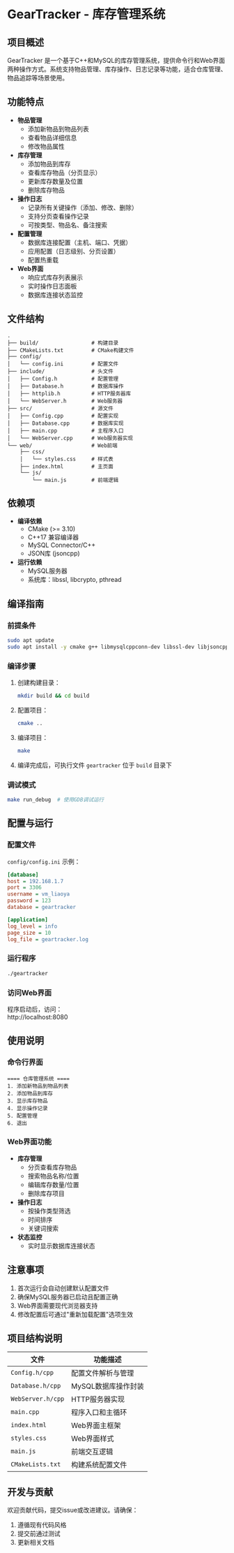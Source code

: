 
# GearTracker - 库存管理系统

## 项目概述
GearTracker 是一个基于C++和MySQL的库存管理系统，提供命令行和Web界面两种操作方式。系统支持物品管理、库存操作、日志记录等功能，适合仓库管理、物品追踪等场景使用。

## 功能特点
- **物品管理**
  - 添加新物品到物品列表
  - 查看物品详细信息
  - 修改物品属性
- **库存管理**
  - 添加物品到库存
  - 查看库存物品（分页显示）
  - 更新库存数量及位置
  - 删除库存物品
- **操作日志**
  - 记录所有关键操作（添加、修改、删除）
  - 支持分页查看操作记录
  - 可按类型、物品名、备注搜索
- **配置管理**
  - 数据库连接配置（主机、端口、凭据）
  - 应用配置（日志级别、分页设置）
  - 配置热重载
- **Web界面**
  - 响应式库存列表展示
  - 实时操作日志面板
  - 数据库连接状态监控

## 文件结构
```
.
├── build/                 # 构建目录
├── CMakeLists.txt         # CMake构建文件
├── config/
│   └── config.ini         # 配置文件
├── include/               # 头文件
│   ├── Config.h           # 配置管理
│   ├── Database.h         # 数据库操作
│   ├── httplib.h          # HTTP服务器库
│   └── WebServer.h        # Web服务器
├── src/                   # 源文件
│   ├── Config.cpp         # 配置实现
│   ├── Database.cpp       # 数据库实现
│   ├── main.cpp           # 主程序入口
│   └── WebServer.cpp      # Web服务器实现
└── web/                   # Web前端
    ├── css/
    │   └── styles.css     # 样式表
    ├── index.html         # 主页面
    └── js/
        └── main.js        # 前端逻辑
```

## 依赖项
- **编译依赖**
  - CMake (>= 3.10)
  - C++17 兼容编译器
  - MySQL Connector/C++
  - JSON库 (jsoncpp)
- **运行依赖**
  - MySQL服务器
  - 系统库：libssl, libcrypto, pthread

## 编译指南

### 前提条件
```bash
sudo apt update
sudo apt install -y cmake g++ libmysqlcppconn-dev libssl-dev libjsoncpp-dev
```

### 编译步骤
1. 创建构建目录：
   ```bash
   mkdir build && cd build
   ```

2. 配置项目：
   ```bash
   cmake ..
   ```

3. 编译项目：
   ```bash
   make
   ```

4. 编译完成后，可执行文件 `geartracker` 位于 `build` 目录下

### 调试模式
```bash
make run_debug  # 使用GDB调试运行
```

## 配置与运行

### 配置文件
`config/config.ini` 示例：
```ini
[database]
host = 192.168.1.7
port = 3306
username = vm_liaoya
password = 123
database = geartracker

[application]
log_level = info
page_size = 10
log_file = geartracker.log
```

### 运行程序
```bash
./geartracker
```

### 访问Web界面
程序启动后，访问：  
http://localhost:8080

## 使用说明

### 命令行界面
```
==== 仓库管理系统 ====
1. 添加新物品到物品列表
2. 添加物品到库存
3. 显示库存物品
4. 显示操作记录
5. 配置管理
6. 退出
```

### Web界面功能
- **库存管理**
  - 分页查看库存物品
  - 搜索物品名称/位置
  - 编辑库存数量/位置
  - 删除库存项目
- **操作日志**
  - 按操作类型筛选
  - 时间排序
  - 关键词搜索
- **状态监控**
  - 实时显示数据库连接状态

## 注意事项
1. 首次运行会自动创建默认配置文件
2. 确保MySQL服务器已启动且配置正确
3. Web界面需要现代浏览器支持
4. 修改配置后可通过"重新加载配置"选项生效

## 项目结构说明
| 文件 | 功能描述 |
|------|----------|
| `Config.h/cpp` | 配置文件解析与管理 |
| `Database.h/cpp` | MySQL数据库操作封装 |
| `WebServer.h/cpp` | HTTP服务器实现 |
| `main.cpp` | 程序入口和主循环 |
| `index.html` | Web界面主框架 |
| `styles.css` | Web界面样式 |
| `main.js` | 前端交互逻辑 |
| `CMakeLists.txt` | 构建系统配置文件 |

## 开发与贡献
欢迎贡献代码，提交issue或改进建议。请确保：
1. 遵循现有代码风格
2. 提交前通过测试
3. 更新相关文档